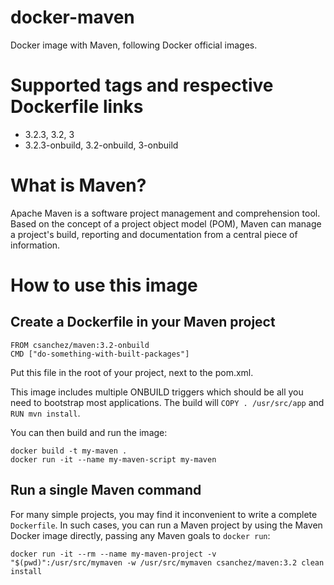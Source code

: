 docker-maven
============

Docker image with Maven, following Docker official images.


# Supported tags and respective Dockerfile links

* 3.2.3, 3.2, 3
* 3.2.3-onbuild, 3.2-onbuild, 3-onbuild

# What is Maven?

Apache Maven is a software project management and comprehension tool.
Based on the concept of a project object model (POM),
Maven can manage a project's build,
reporting and documentation from a central piece of information.


# How to use this image

## Create a Dockerfile in your Maven project

    FROM csanchez/maven:3.2-onbuild
    CMD ["do-something-with-built-packages"]

Put this file in the root of your project, next to the pom.xml.

This image includes multiple ONBUILD triggers which should be all you need to bootstrap most applications. The build will `COPY . /usr/src/app` and `RUN mvn install`.

You can then build and run the image:

    docker build -t my-maven .
    docker run -it --name my-maven-script my-maven


## Run a single Maven command

For many simple projects, you may find it inconvenient to write a complete `Dockerfile`.
In such cases, you can run a Maven project by using the Maven Docker image directly,
passing any Maven goals to `docker run`:

    docker run -it --rm --name my-maven-project -v "$(pwd)":/usr/src/mymaven -w /usr/src/mymaven csanchez/maven:3.2 clean install
